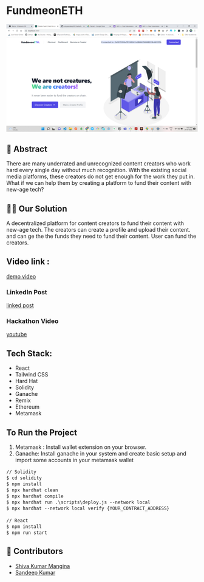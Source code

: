 # FundmeonETH



![Demo](./demo.png)



## 🧐 Abstract

There are many underrated and unrecognized content creators who work hard every single day without much recognition. With the existing social media platforms, these creators do not get enough for the work they put in. What if we can help them by creating a platform to fund their content with new-age tech?


## 🙌🏻 Our Solution 
A decentralized platform for content creators to fund their content with new-age tech.
The creators can create a profile and upload their content. and can ge the the funds they need to fund their content. User can fund the creators.

## Video link :

[demo video](https://drive.google.com/file/d/1PETFqAv_XkdnjsLZVuveH4GtvgKWENn8/view?usp=sharing)

### LinkedIn Post

[linked post](https://www.linkedin.com/posts/shivakumarmangina_blockchain-crypto-activity-6956852650256601088-f7H4?utm_source=linkedin_share&utm_medium=member_desktop_web)

### Hackathon Video

[youtube](https://m.youtube.com/watch?t=2220&v=JQu8kOVN_Xw&feature=youtu.be)


## Tech Stack:

- React
- Tailwind CSS
- Hard Hat
- Solidity
- Ganache
- Remix
- Ethereum
- Metamask


## To Run the Project

1. Metamask : Install wallet extension on your browser.
2. Ganache:  Install ganache in your system and create basic setup and import some accounts in your metamask wallet

```
// Solidity
$ cd solidity
$ npm install
$ npx hardhat clean
$ npx hardhat compile
$ npx hardhat run .\scripts\deploy.js --network local 
$ npx hardhat --network local verify {YOUR_CONTRACT_ADDRESS}

// React
$ npm install
$ npm run start
```

## 👫 Contributors 
* [Shiva Kumar Mangina](https://github.com/shivamangina)
* [Sandeep Kumar](https://github.com/satyasandeep007)